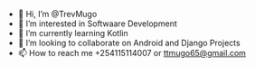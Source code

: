 - 👋 Hi, I’m @TrevMugo
- 👀 I’m interested in Softwaare Development 
- 🌱 I’m currently learning Kotlin
- 💞️ I’m looking to collaborate on Android and Django Projects
- 📫 How to reach me +254115114007 or ttmugo65@gmail.com

<!---
TrevMugo/TrevMugo is a ✨ special ✨ repository because its `README.md` (this file) appears on your GitHub profile.
You can click the Preview link to take a look at your changes.
--->
